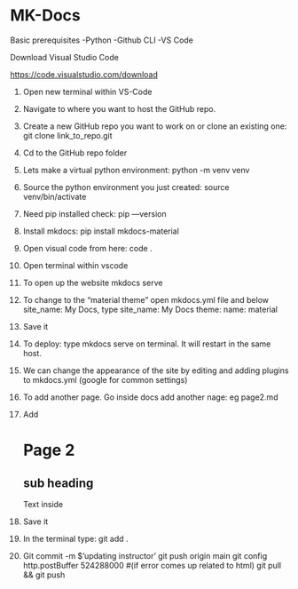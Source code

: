 # MK-Docs

Basic prerequisites
	-Python
	-Github CLI
	-VS Code


Download Visual Studio Code

https://code.visualstudio.com/download

1. Open new terminal within VS-Code
2. Navigate to where you want to host the GitHub repo.
3. Create a new GitHub repo you want to work on or clone an existing one: git clone link_to_repo.git
4. Cd to the GitHub repo folder
5. Lets make a virtual python environment: python -m venv venv 
6. Source the python environment you just created: source venv/bin/activate
7. Need pip installed check: pip —version
8. Install mkdocs: pip install mkdocs-material
9. Open visual code from here: code .
10. Open terminal within vscode
11. To open up the website mkdocs serve
12.  To change to the “material theme” open mkdocs.yml file and below site_name: My Docs, type 
		site_name: My Docs
		theme:
			name: material
13. Save it
14.  To deploy: type mkdocs serve on terminal. It will restart in the same host.
15. We can change the appearance  of the site by editing and adding plugins to mkdocs.yml (google for common settings)
16. To add another page. Go inside docs add another nage: eg page2.md
17. Add 
	# Page 2
	
	## sub heading

	Text inside
18. Save it
19. In the terminal type: git add .
20. Git commit -m $’updating instructor’
	git push origin main
	git config http.postBuffer 524288000 #(if error comes up related to html)
	git pull && git push
